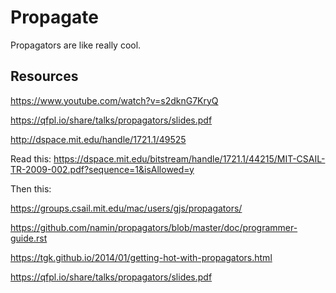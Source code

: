# Propagate

Propagators are like really cool.

## Resources

https://www.youtube.com/watch?v=s2dknG7KryQ

https://qfpl.io/share/talks/propagators/slides.pdf

http://dspace.mit.edu/handle/1721.1/49525

Read this: https://dspace.mit.edu/bitstream/handle/1721.1/44215/MIT-CSAIL-TR-2009-002.pdf?sequence=1&isAllowed=y

Then this:

https://groups.csail.mit.edu/mac/users/gjs/propagators/

https://github.com/namin/propagators/blob/master/doc/programmer-guide.rst

https://tgk.github.io/2014/01/getting-hot-with-propagators.html

https://qfpl.io/share/talks/propagators/slides.pdf
